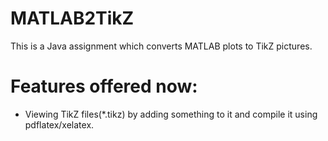 # MATLAB2TikZ
This is a Java assignment which converts MATLAB plots to TikZ pictures.

# Features offered now:
* Viewing TikZ files(\*.tikz) by adding something to it and compile it using pdflatex/xelatex.
